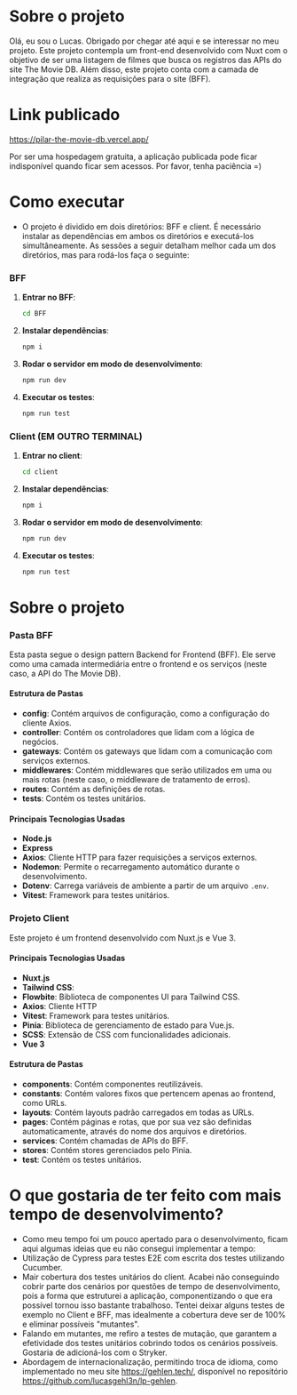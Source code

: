 # Sobre o projeto
Olá, eu sou o Lucas. Obrigado por chegar até aqui e se interessar no meu projeto.
Este projeto contempla um front-end desenvolvido com Nuxt com o objetivo de ser uma listagem de filmes que busca os registros das APIs do site The Movie DB. 
Além disso, este projeto conta com a camada de integração que realiza as requisições para o site (BFF). 

# Link publicado
https://pilar-the-movie-db.vercel.app/

Por ser uma hospedagem gratuita, a aplicação publicada pode ficar indisponível quando ficar sem acessos. Por favor, tenha paciência =) 

# Como executar
- O projeto é dividido em dois diretórios: BFF e client. É necessário instalar as dependências em ambos os diretórios e executá-los simultâneamente. As sessões a seguir detalham melhor cada um dos diretórios, mas para rodá-los faça o seguinte:

### BFF

1. **Entrar no BFF**:
    ```sh
    cd BFF
    ```

2. **Instalar dependências**:
    ```sh
    npm i
    ```

3. **Rodar o servidor em modo de desenvolvimento**:
    ```sh
    npm run dev
    ```

4. **Executar os testes**:
    ```sh
    npm run test
    ```

### Client (EM OUTRO TERMINAL)

1. **Entrar no client**:
    ```sh
    cd client
    ```

2. **Instalar dependências**:
    ```sh
    npm i
    ```

3. **Rodar o servidor em modo de desenvolvimento**:
    ```sh
    npm run dev
    ```

4. **Executar os testes**:
    ```sh
    npm run test
    ```



# Sobre o projeto

### Pasta BFF

Esta pasta segue o design pattern Backend for Frontend (BFF). Ele serve como uma camada intermediária entre o frontend e os serviços (neste caso, a API do The Movie DB). 

#### Estrutura de Pastas

- **config**: Contém arquivos de configuração, como a configuração do cliente Axios.
- **controller**: Contém os controladores que lidam com a lógica de negócios.
- **gateways**: Contém os gateways que lidam com a comunicação com serviços externos.
- **middlewares**: Contém middlewares que serão utilizados em uma ou mais rotas (neste caso, o middleware de tratamento de erros).
- **routes**: Contém as definições de rotas.
- **tests**: Contém os testes unitários.

#### Principais Tecnologias Usadas

- **Node.js**
- **Express**
- **Axios**: Cliente HTTP para fazer requisições a serviços externos.
- **Nodemon**: Permite o recarregamento automático durante o desenvolvimento.
- **Dotenv**: Carrega variáveis de ambiente a partir de um arquivo `.env`.
- **Vitest**: Framework para testes unitários.


### Projeto Client

Este projeto é um frontend desenvolvido com Nuxt.js e Vue 3. 

#### Principais Tecnologias Usadas

- **Nuxt.js**
- **Tailwind CSS**:
- **Flowbite**: Biblioteca de componentes UI para Tailwind CSS.
- **Axios**: Cliente HTTP
- **Vitest**: Framework para testes unitários.
- **Pinia**: Biblioteca de gerenciamento de estado para Vue.js.
- **SCSS**: Extensão de CSS com funcionalidades adicionais.
- **Vue 3**

#### Estrutura de Pastas

- **components**: Contém componentes reutilizáveis.
- **constants**: Contém valores fixos que pertencem apenas ao frontend, como URLs.
- **layouts**: Contém layouts padrão carregados em todas as URLs.
- **pages**: Contém páginas e rotas, que por sua vez são definidas automaticamente, através do nome dos arquivos e diretórios.
- **services**: Contém chamadas de APIs do BFF.
- **stores**: Contém stores gerenciados pelo Pinia.
- **test**: Contém os testes unitários.

# O que gostaria de ter feito com mais tempo de desenvolvimento?
- Como meu tempo foi um pouco apertado para o desenvolvimento, ficam aqui algumas ideias que eu não consegui implementar a tempo:
- Utilização de Cypress para testes E2E com escrita dos testes utilizando Cucumber. 
- Mair cobertura dos testes unitários do client. Acabei não conseguindo cobrir parte dos cenários por questões de tempo de desenvolvimento, pois a forma que estruturei a aplicação, componentizando o que era possível tornou isso bastante trabalhoso. Tentei deixar alguns testes de exemplo no Client e BFF, mas idealmente a cobertura deve ser de 100% e eliminar possíveis "mutantes".
- Falando em mutantes, me refiro a testes de mutação, que garantem a efetividade dos testes unitários cobrindo todos os cenários possíveis. Gostaria de adicioná-los com o Stryker.
- Abordagem de internacionalização, permitindo troca de idioma, como implementado no meu site https://gehlen.tech/, disponível no repositório https://github.com/lucasgehl3n/lp-gehlen.

